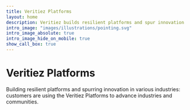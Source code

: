 ```yaml
---
title: Veritiez Platforms
layout: home
description: Veritiez builds resilient platforms and spur innovation
intro_image: "images/illustrations/pointing.svg"
intro_image_absolute: true
intro_image_hide_on_mobile: true
show_call_box: true
---
```


# Veritiez Platforms

Building resilient platforms and spurring innovation in various industries: customers are using the Veritiez Platforms to advance industries and communities.